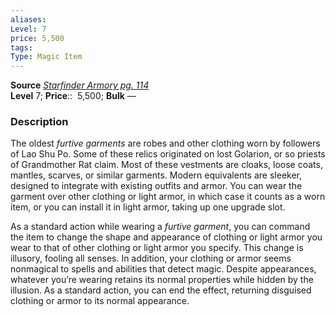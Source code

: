 ```yaml
---
aliases: 
Level: 7
price: 5,500
tags: 
Type: Magic Item
---
```

**Source** [_Starfinder Armory pg. 114_](https://paizo.com/products/btpya1rr)  
**Level** 7;
**Price**::  5,500; **Bulk** —

### Description

The oldest _furtive garments_ are robes and other clothing worn by followers of Lao Shu Po. Some of these relics originated on lost Golarion, or so priests of Grandmother Rat claim. Most of these vestments are cloaks, loose coats, mantles, scarves, or similar garments. Modern equivalents are sleeker, designed to integrate with existing outfits and armor. You can wear the garment over other clothing or light armor, in which case it counts as a worn item, or you can install it in light armor, taking up one upgrade slot.  
  
As a standard action while wearing a _furtive garment_, you can command the item to change the shape and appearance of clothing or light armor you wear to that of other clothing or light armor you specify. This change is illusory, fooling all senses. In addition, your clothing or armor seems nonmagical to spells and abilities that detect magic. Despite appearances, whatever you’re wearing retains its normal properties while hidden by the illusion. As a standard action, you can end the effect, returning disguised clothing or armor to its normal appearance.
